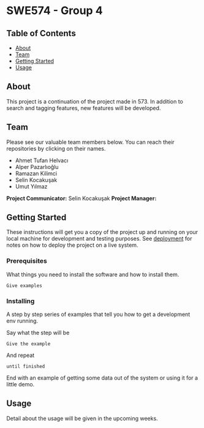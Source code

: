 # SWE574 - Group 4

## Table of Contents

- [About](#about)
- [Team](#team)
- [Getting Started](#getting_started)
- [Usage](#usage)


## About <a name = "about"></a>

This project is a continuation of the project made in 573. In addition to search and tagging features, new features will be developed.

## Team <a name = "team"></a>

Please see our valuable team members below. You can reach their repositories by clicking on their names.

- Ahmet Tufan Helvacı
- Alper Pazarlıoğlu
- Ramazan Kilimci
- Selin Kocakuşak
- Umut Yılmaz

**Project Communicator:** Selin Kocakuşak
**Project Manager:**

## Getting Started <a name = "getting_started"></a>

These instructions will get you a copy of the project up and running on your local machine for development and testing purposes. See [deployment](#deployment) for notes on how to deploy the project on a live system.

### Prerequisites

What things you need to install the software and how to install them.

```
Give examples
```

### Installing

A step by step series of examples that tell you how to get a development env running.

Say what the step will be

```
Give the example
```

And repeat

```
until finished
```

End with an example of getting some data out of the system or using it for a little demo.

## Usage <a name = "usage"></a>

Detail about the usage will be given in the upcoming weeks.
